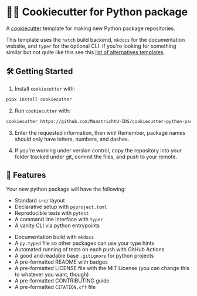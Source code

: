 # 🍪🐍 Cookiecutter for Python package

A [cookiecutter](https://github.com/cookiecutter/cookiecutter) template for making new Python package repositories.

This template uses the `hatch` build backend, `mkdocs` for the documentation website, and `typer` for the optional CLI. If you're looking for something similar but not quite
like this see this [list of alternatives templates](https://cookiecutter-pypackage.readthedocs.io/en/latest/readme.html#similar-cookiecutter-templates).


## 🛠️ Getting Started

1. Install `cookiecutter` with:

```bash
pipx install cookiecutter
```

2. Run `cookiecutter` with:

```bash
cookiecutter https://github.com/MaastrichtU-IDS/cookiecutter-python-package
```

3. Enter the requested information, then win! Remember, package names should only have letters, numbers, and dashes.

4. If you're working under version control, copy the repository into your folder tracked under git, commit the files, and push to your remote.

## 💪 Features

Your new python package will have the following:

- Standard `src/` layout
- Declarative setup with `pyproject.toml`
- Reproducible tests with `pytest`
- A command line interface with `typer`
- A vanity CLI via python entrypoints
<!-- - Version management with `bumpversion` -->
- Documentation build with `mkdocs`
- A `py.typed` file so other packages can use your type hints
- Automated running of tests on each push with GitHub Actions
- A good and readable base `.gitignore` for python projects
- A pre-formatted README with badges
- A pre-formatted LICENSE file with the MIT License (you can change this to whatever you want, though)
- A pre-formatted CONTRIBUTING guide
- A pre-formatted `CITATION.cff` file

